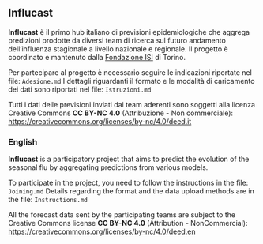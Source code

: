 ## Influcast 

__Influcast__ è il primo hub italiano di previsioni epidemiologiche che aggrega predizioni prodotte da diversi team di ricerca sul futuro andamento dell’influenza stagionale a livello nazionale e regionale. Il progetto è coordinato e mantenuto dalla [Fondazione ISI](https://www.isi.it/en/home) di Torino.

Per partecipare al progetto è necessario seguire le indicazioni riportate nel file: `Adesione.md`
I dettagli riguardanti il formato e le modalità di caricamento dei dati sono riportati nel file: `Istruzioni.md`

Tutti i dati delle previsioni inviati dai team aderenti sono soggetti alla licenza Creative Commons __CC BY-NC 4.0__ (Attribuzione - Non commerciale): https://creativecommons.org/licenses/by-nc/4.0/deed.it




### English

__Influcast__ is a participatory project that aims to predict the evolution of the seasonal flu by aggregating predictions from various models.

To participate in the project, you need to follow the instructions in the file: `Joining.md`
Details regarding the format and the data upload methods are in the file: `Instructions.md`

All the forecast data sent by the participating teams are subject to the Creative Commons license __CC BY-NC 4.0__ (Attribution - NonCommercial): https://creativecommons.org/licenses/by-nc/4.0/deed.en
